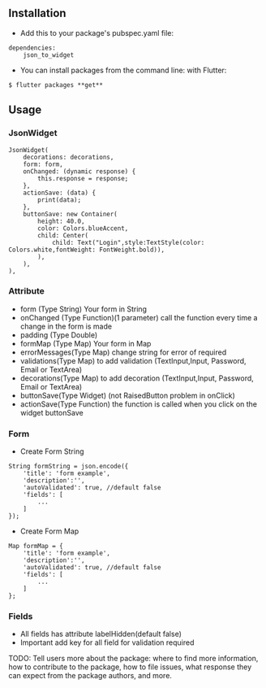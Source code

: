<!-- 
This README describes the package. If you publish this package to pub.dev,
this README's contents appear on the landing page for your package.

For information about how to write a good package README, see the guide for
[writing package pages](https://dart.dev/guides/libraries/writing-package-pages). 

For general information about developing packages, see the Dart guide for
[creating packages](https://dart.dev/guides/libraries/create-library-packages)
and the Flutter guide for
[developing packages and plugins](https://flutter.dev/developing-packages). 
-->

## Installation

* Add this to your package's pubspec.yaml file:

```
dependencies: 
    json_to_widget
```

* You can install packages from the command line: with Flutter:

```
$ flutter packages **get**
```

## Usage

### JsonWidget

```
JsonWidget(
    decorations: decorations,
    form: form,
    onChanged: (dynamic response) {
        this.response = response;
    },
    actionSave: (data) {
        print(data);
    },
    buttonSave: new Container(
        height: 40.0,
        color: Colors.blueAccent,
        child: Center(
            child: Text("Login",style:TextStyle(color: Colors.white,fontWeight: FontWeight.bold)),
        ),
    ),
),
```

### Attribute
* form (Type String) Your form in String
* onChanged (Type Function)(1 parameter) call the function every time a change in the form is made
* padding (Type Double)
* formMap (Type Map) Your form in Map 
* errorMessages(Type Map) change string for error of required
* validations(Type Map) to add validation (TextInput,Input, Password, Email or TextArea)
* decorations(Type Map) to add decoration (TextInput,Input, Password, Email or TextArea)
* buttonSave(Type Widget) (not RaisedButton problem in onClick)
* actionSave(Type Function) the function is called when you click on the widget buttonSave

### Form
* Create Form String
```
String formString = json.encode({
    'title': 'form example',
    'description':'',
    'autoValidated': true, //default false
    'fields': [
        ...
    ]
});
```

* Create Form Map
```
Map formMap = {
    'title': 'form example',
    'description':'',
    'autoValidated': true, //default false
    'fields': [
        ...
    ]
};
```

### Fields
* All fields has attribute labelHidden(default false)
* Important add key for all field for validation required


TODO: Tell users more about the package: where to find more information, how to contribute to the
package, how to file issues, what response they can expect from the package authors, and more.
